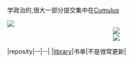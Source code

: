 
学政治的,很大一部分提交集中在[Cumulus](https://cumulus-clouds.netlify.app/)<br>

<div align="left"> <img src="https://github-readme-stats.vercel.app/api/top-langs/?username=avilliai&hide_title=true&hide_border=true&layout=compact&langs_count=6&text_color=000&icon_color=fff&bg_color=7d7d7d&theme=graywhite" /> </div>
<div align="center"> <img src="https://visitor-badge.glitch.me/badge?page_id=avilliai" /> </div>
<div align="center"> <img src="https://github-readme-streak-stats.herokuapp.com/?user=avilliai" /> </div>

|reposity|--|--|
|[library](https://github.com/avilliai/library)|书单|不是很常更新|


<!--START_SECTION:waka-->
<!--END_SECTION:waka-->
